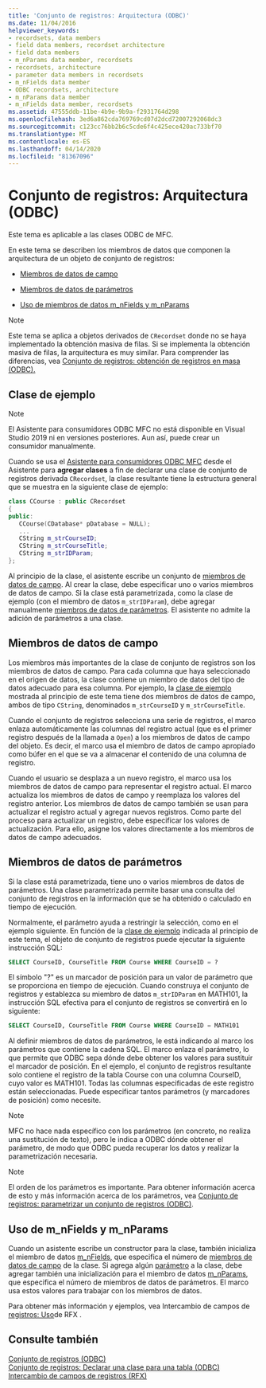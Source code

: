 ```yaml
---
title: 'Conjunto de registros: Arquitectura (ODBC)'
ms.date: 11/04/2016
helpviewer_keywords:
- recordsets, data members
- field data members, recordset architecture
- field data members
- m_nParams data member, recordsets
- recordsets, architecture
- parameter data members in recordsets
- m_nFields data member
- ODBC recordsets, architecture
- m_nParams data member
- m_nFields data member, recordsets
ms.assetid: 47555ddb-11be-4b9e-9b9a-f2931764d298
ms.openlocfilehash: 3ed6a862cda769769cd07d2dcd72007292068dc3
ms.sourcegitcommit: c123cc76bb2b6c5cde6f4c425ece420ac733bf70
ms.translationtype: MT
ms.contentlocale: es-ES
ms.lasthandoff: 04/14/2020
ms.locfileid: "81367096"
---
```

# <a name="recordset-architecture-odbc"></a>Conjunto de registros: Arquitectura (ODBC)

Este tema es aplicable a las clases ODBC de MFC.

En este tema se describen los miembros de datos que componen la arquitectura de un objeto de conjunto de registros:

- [Miembros de datos de campo](#_core_field_data_members)

- [Miembros de datos de parámetros](#_core_parameter_data_members)

- [Uso de miembros de datos m_nFields y m_nParams](#_core_using_m_nfields_and_m_nparams)

> [!NOTE]
> Este tema se aplica a objetos derivados de `CRecordset` donde no se haya implementado la obtención masiva de filas. Si se implementa la obtención masiva de filas, la arquitectura es muy similar. Para comprender las diferencias, vea [Conjunto de registros: obtención de registros en masa (ODBC).](../../data/odbc/recordset-fetching-records-in-bulk-odbc.md)

## <a name="sample-class"></a><a name="_core_a_sample_class"></a> Clase de ejemplo

> [!NOTE]
> El Asistente para consumidores ODBC MFC no está disponible en Visual Studio 2019 ni en versiones posteriores. Aun así, puede crear un consumidor manualmente.

Cuando se usa el [Asistente para consumidores ODBC MFC](../../mfc/reference/adding-an-mfc-odbc-consumer.md) desde el Asistente para **agregar clases** a fin de declarar una clase de conjunto de registros derivada `CRecordset`, la clase resultante tiene la estructura general que se muestra en la siguiente clase de ejemplo:

```cpp
class CCourse : public CRecordset
{
public:
   CCourse(CDatabase* pDatabase = NULL);
   ...
   CString m_strCourseID;
   CString m_strCourseTitle;
   CString m_strIDParam;
};
```

Al principio de la clase, el asistente escribe un conjunto de [miembros de datos de campo](#_core_field_data_members). Al crear la clase, debe especificar uno o varios miembros de datos de campo. Si la clase está parametrizada, como la clase de ejemplo (con el miembro de datos `m_strIDParam`), debe agregar manualmente [miembros de datos de parámetros](#_core_parameter_data_members). El asistente no admite la adición de parámetros a una clase.

## <a name="field-data-members"></a><a name="_core_field_data_members"></a>Miembros de datos de campo

Los miembros más importantes de la clase de conjunto de registros son los miembros de datos de campo. Para cada columna que haya seleccionado en el origen de datos, la clase contiene un miembro de datos del tipo de datos adecuado para esa columna. Por ejemplo, la [clase de ejemplo](#_core_a_sample_class) mostrada al principio de este tema tiene dos miembros de datos de campo, ambos de tipo `CString`, denominados `m_strCourseID` y `m_strCourseTitle`.

Cuando el conjunto de registros selecciona una serie de registros, el marco enlaza automáticamente las columnas del registro actual (que es el primer registro después de la llamada a `Open`) a los miembros de datos de campo del objeto. Es decir, el marco usa el miembro de datos de campo apropiado como búfer en el que se va a almacenar el contenido de una columna de registro.

Cuando el usuario se desplaza a un nuevo registro, el marco usa los miembros de datos de campo para representar el registro actual. El marco actualiza los miembros de datos de campo y reemplaza los valores del registro anterior. Los miembros de datos de campo también se usan para actualizar el registro actual y agregar nuevos registros. Como parte del proceso para actualizar un registro, debe especificar los valores de actualización. Para ello, asigne los valores directamente a los miembros de datos de campo adecuados.

## <a name="parameter-data-members"></a><a name="_core_parameter_data_members"></a>Miembros de datos de parámetros

Si la clase está parametrizada, tiene uno o varios miembros de datos de parámetros. Una clase parametrizada permite basar una consulta del conjunto de registros en la información que se ha obtenido o calculado en tiempo de ejecución.

Normalmente, el parámetro ayuda a restringir la selección, como en el ejemplo siguiente. En función de la [clase de ejemplo](#_core_a_sample_class) indicada al principio de este tema, el objeto de conjunto de registros puede ejecutar la siguiente instrucción SQL:

```sql
SELECT CourseID, CourseTitle FROM Course WHERE CourseID = ?
```

El símbolo "?" es un marcador de posición para un valor de parámetro que se proporciona en tiempo de ejecución. Cuando construya el conjunto de registros y establezca su miembro de datos `m_strIDParam` en MATH101, la instrucción SQL efectiva para el conjunto de registros se convertirá en lo siguiente:

```sql
SELECT CourseID, CourseTitle FROM Course WHERE CourseID = MATH101
```

Al definir miembros de datos de parámetros, le está indicando al marco los parámetros que contiene la cadena SQL. El marco enlaza el parámetro, lo que permite que ODBC sepa dónde debe obtener los valores para sustituir el marcador de posición. En el ejemplo, el conjunto de registros resultante solo contiene el registro de la tabla Course con una columna CourseID, cuyo valor es MATH101. Todas las columnas especificadas de este registro están seleccionadas. Puede especificar tantos parámetros (y marcadores de posición) como necesite.

> [!NOTE]
> MFC no hace nada específico con los parámetros (en concreto, no realiza una sustitución de texto), pero le indica a ODBC dónde obtener el parámetro, de modo que ODBC pueda recuperar los datos y realizar la parametrización necesaria.

> [!NOTE]
> El orden de los parámetros es importante. Para obtener información acerca de esto y más información acerca de los parámetros, vea [Conjunto de registros: parametrizar un conjunto de registros (ODBC)](../../data/odbc/recordset-parameterizing-a-recordset-odbc.md).

## <a name="using-m_nfields-and-m_nparams"></a><a name="_core_using_m_nfields_and_m_nparams"></a> Uso de m_nFields y m_nParams

Cuando un asistente escribe un constructor para la clase, también inicializa el miembro de datos [m_nFields](../../mfc/reference/crecordset-class.md#m_nfields), que especifica el número de [miembros de datos de campo](#_core_field_data_members) de la clase. Si agrega algún [parámetro](#_core_parameter_data_members) a la clase, debe agregar también una inicialización para el miembro de datos [m_nParams](../../mfc/reference/crecordset-class.md#m_nparams), que especifica el número de miembros de datos de parámetros. El marco usa estos valores para trabajar con los miembros de datos.

Para obtener más información y ejemplos, vea Intercambio de campos de [registros: Uso](../../data/odbc/record-field-exchange-using-rfx.md)de RFX .

## <a name="see-also"></a>Consulte también

[Conjunto de registros (ODBC)](../../data/odbc/recordset-odbc.md)<br/>
[Conjunto de registros: Declarar una clase para una tabla (ODBC)](../../data/odbc/recordset-declaring-a-class-for-a-table-odbc.md)<br/>
[Intercambio de campos de registros (RFX)](../../data/odbc/record-field-exchange-rfx.md)
